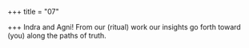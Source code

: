 +++
title = "07"

+++
Indra and Agni! From our (ritual) work our insights go forth toward (you) along the paths of truth.